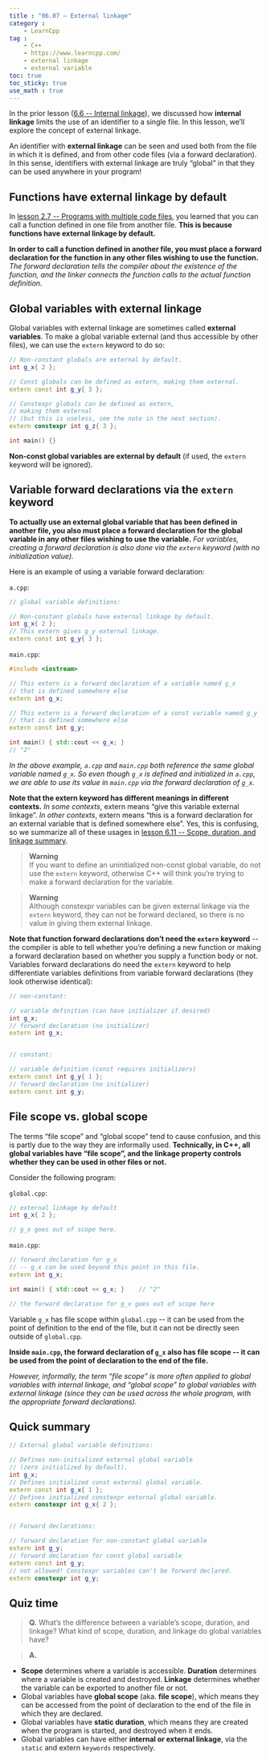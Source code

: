 ```yaml
---
title : "06.07 — External linkage"
category :
    - LearnCpp
tag : 
    - C++
    - https://www.learncpp.com/
    - external linkage
    - external variable
toc: true  
toc_sticky: true 
use_math : true
---
```



In the prior lesson ([6.6 -- Internal linkage](https://www.learncpp.com/cpp-tutorial/internal-linkage/)), we discussed how **internal linkage** limits the use of an identifier to a single file. In this lesson, we’ll explore the concept of external linkage.

An identifier with **external linkage** can be seen and used both from the file in which it is defined, and from other code files (via a forward declaration). In this sense, identifiers with external linkage are truly “global” in that they can be used anywhere in your program!


## Functions have external linkage by default

In [lesson 2.7 -- Programs with multiple code files](https://www.learncpp.com/cpp-tutorial/programs-with-multiple-code-files/), you learned that you can call a function defined in one file from another file. **This is because functions have external linkage by default.**

**In order to call a function defined in another file, you must place a forward declaration for the function in any other files wishing to use the function.** *The forward declaration tells the compiler about the existence of the function, and the linker connects the function calls to the actual function definition.*


## Global variables with external linkage

Global variables with external linkage are sometimes called **external variables**. To make a global variable external (and thus accessible by other files), we can use the `extern` keyword to do so:

```c++
// Non-constant globals are external by default.
int g_x{ 2 };

// Const globals can be defined as extern, making them external.
extern const int g_y{ 3 };

// Constexpr globals can be defined as extern,
// making them external 
// (but this is useless, see the note in the next section).
extern constexpr int g_z{ 3 };

int main() {}
```

**Non-const global variables are external by default** (if used, the `extern` keyword will be ignored).


## Variable forward declarations via the `extern` keyword

**To actually use an external global variable that has been defined in another file, you also must place a forward declaration for the global variable in any other files wishing to use the variable.** *For variables, creating a forward declaration is also done via the `extern` keyword (with no initialization value).*

Here is an example of using a variable forward declaration:

`a.cpp`:

```c++
// global variable definitions:

// Non-constant globals have external linkage by default.
int g_x{ 2 };              
// This extern gives g_y external linkage.
extern const int g_y{ 3 }; 
```

`main.cpp`:

```c++
#include <iostream>

// This extern is a forward declaration of a variable named g_x
// that is defined somewhere else
extern int g_x; 

// This extern is a forward declaration of a const variable named g_y
// that is defined somewhere else
extern const int g_y; 

int main() { std::cout << g_x; }
// "2"
```

*In the above example, `a.cpp` and `main.cpp` both reference the same global variable named `g_x`. So even though `g_x` is defined and initialized in `a.cpp`, we are able to use its value in `main.cpp` via the forward declaration of `g_x`.*

**Note that the extern keyword has different meanings in different contexts.** *In some contexts*, extern means “give this variable external linkage”. *In other contexts*, extern means “this is a forward declaration for an external variable that is defined somewhere else”. Yes, this is confusing, so we summarize all of these usages in [lesson 6.11 -- Scope, duration, and linkage summary](https://www.learncpp.com/cpp-tutorial/scope-duration-and-linkage-summary/).

>**Warning**  
If you want to define an uninitialized non-const global variable, do not use the `extern` keyword, otherwise C++ will think you’re trying to make a forward declaration for the variable.

>**Warning**  
Although constexpr variables can be given external linkage via the `extern` keyword, they can not be forward declared, so there is no value in giving them external linkage.

**Note that function forward declarations don’t need the `extern` keyword** -- the compiler is able to tell whether you’re defining a new function or making a forward declaration based on whether you supply a function body or not. Variables forward declarations do need the `extern` keyword to help differentiate variables definitions from variable forward declarations (they look otherwise identical):


```c++
// non-constant:

// variable definition (can have initializer if desired)
int g_x;
// forward declaration (no initializer)
extern int g_x;


// constant:

// variable definition (const requires initializers)
extern const int g_y{ 1 };
// forward declaration (no initializer)
extern const int g_y;
```


## File scope vs. global scope

The terms “file scope” and “global scope” tend to cause confusion, and this is partly due to the way they are informally used. **Technically, in C++, all global variables have “file scope”, and the linkage property controls whether they can be used in other files or not.**

Consider the following program:

`global.cpp`:

```c++
// external linkage by default
int g_x{ 2 }; 

// g_x goes out of scope here.
```

`main.cpp`:

```c++
// forward declaration for g_x
// -- g_x can be used beyond this point in this file.
extern int g_x; 

int main() { std::cout << g_x; }    // "2"

// the forward declaration for g_x goes out of scope here
```

Variable `g_x` has file scope within `global.cpp` -- it can be used from the point of definition to the end of the file, but it can not be directly seen outside of `global.cpp`.

**Inside `main.cpp`, the forward declaration of `g_x` also has file scope -- it can be used from the point of declaration to the end of the file.**

*However, informally, the term “file scope” is more often applied to global variables with internal linkage, and “global scope” to global variables with external linkage (since they can be used across the whole program, with the appropriate forward declarations).*


## Quick summary

```c++
// External global variable definitions:

// Defines non-initialized external global variable
// (zero initialized by default).
int g_x;
// Defines initialized const external global variable.
extern const int g_x{ 1 };
// Defines initialized constexpr external global variable.
extern constexpr int g_x{ 2 };


// Forward declarations:

// forward declaration for non-constant global variable
extern int g_y;
// forward declaration for const global variable
extern const int g_y;
// not allowed! Constexpr variables can't be forward declared.
extern constexpr int g_y;
```


## Quiz time

>**Q.** What’s the difference between a variable’s scope, duration, and linkage? What kind of scope, duration, and linkage do global variables have?  

>**A.**  
- **Scope** determines where a variable is accessible. **Duration** determines where a variable is created and destroyed. **Linkage** determines whether the variable can be exported to another file or not.  
- Global variables have **global scope** (aka. **file scope**), which means they can be accessed from the point of declaration to the end of the file in which they are declared.  
- Global variables have **static duration**, which means they are created when the program is started, and destroyed when it ends.  
- Global variables can have either **internal or external linkage**, via the `static` and extern `keywords` respectively.  